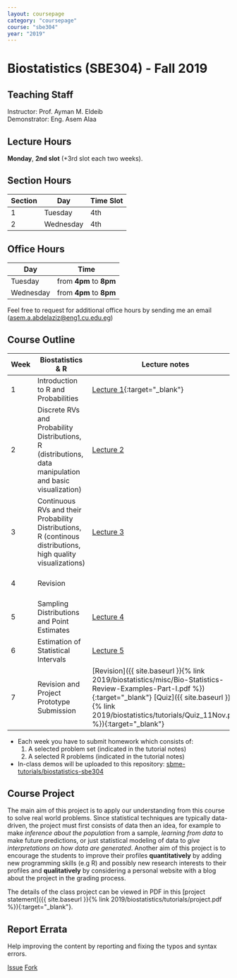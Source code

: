 ```yaml
---
layout: coursepage
category: "coursepage"
course: "sbe304"
year: "2019"
---
```


# Biostatistics \(SBE304\) - Fall 2019

## Teaching Staff

Instructor: Prof. Ayman M. Eldeib  
Demonstrator:  Eng. Asem Alaa  

## Lecture Hours

**Monday**, **2nd slot** (+3rd slot each two weeks).

## Section Hours

| Section | Day | Time Slot |
|---------|-----|-----------|
|   1     | Tuesday | 4th |
|   2     | Wednesday | 4th |

## Office Hours

| Day | Time |
|-----|-----------|
| Tuesday | from **4pm** to **8pm** |
| Wednesday | from **4pm** to **8pm** |

Feel free to request for additional office hours by sending me an email (asem.a.abdelaziz@eng1.cu.edu.eg)

## Course Outline

| Week | Biostatistics & R | Lecture notes | Tutorial notes |
|------|-----|-------|----|
| 1 |  Introduction to R and Probabilities | [Lecture 1](https://scholar.cu.edu.eg/sites/default/files/eldeib/files/sbe_304_-_bio-statistics-probability_6.pdf){:target="_blank"} | [Tutorial 1]({{ site.baseurl }}{% link 2019/biostatistics/tutorials/week01.pdf %}){:target="_blank"} |
| 2 | Discrete RVs and Probability Distributions, R (distributions, data manipulation and basic visualization)  |   [Lecture 2](https://scholar.cu.edu.eg/sites/default/files/eldeib/files/sbe_304_-_bio-statistics-discrete_random_variables_2.pdf) | [Tutorial 2]({{ site.baseurl }}{% link 2019/biostatistics/tutorials/week02.pdf %}){:target="_blank"} |
| 3 | Continuous RVs and their Probability Distributions, R (continous distributions, high quality visualizations)  |   [Lecture 3](https://scholar.cu.edu.eg/sites/default/files/eldeib/files/sbe_304_-_bio-statistics-continuous_random_variables_8.pdf) | [Tutorial 3]({{ site.baseurl }}{% link 2019/biostatistics/tutorials/week03.pdf %}){:target="_blank"} |
| 4 | Revision  |   | [Quiz]({{ site.baseurl }}{% link 2019/biostatistics/tutorials/Quiz_15Oct.pdf %}){:target="_blank"}  |
| 5 | Sampling Distributions and Point Estimates | [Lecture 4](https://scholar.cu.edu.eg/sites/default/files/eldeib/files/sbe_304_-_bio-statistics-_random_sampling_1.pdf)  | [Tutorial 4]({{ site.baseurl }}{% link 2019/biostatistics/tutorials/week04.pdf %}){:target="_blank"}  |
| 6 | Estimation of Statistical Intervals | [Lecture 5](https://scholar.cu.edu.eg/sites/default/files/eldeib/files/sbe_304_-_bio-statistics-statistical_intervals_5.pdf)  | [Tutorial 5]({{ site.baseurl }}{% link 2019/biostatistics/tutorials/week05.pdf %}){:target="_blank"}  |
| 7 | Revision and Project Prototype Submission | [Revision]({{ site.baseurl }}{% link 2019/biostatistics/misc/Bio-Statistics-Review-Examples-Part-I.pdf %}){:target="_blank"} [Quiz]({{ site.baseurl }}{% link 2019/biostatistics/tutorials/Quiz_11Nov.pdf %}){:target="_blank"}    | Project milestone submission |

<!-- | 3 |  |  | |
| 4 |  | | |
| 5 |   | | |
| 6 |  | | |
| 7 |    | | |
| 8 |    | | |
| 9 |   | | |
| 10 |   | | |
| 11 |  | | |
| 12 |  | | | -->

* Each week you have to submit homework which consists of:
    1. A selected problem set (indicated in the tutorial notes)
    1. A selected R problems (indicated in the tutorial notes)
* In-class demos will be uploaded to this repository: [sbme-tutorials/biostatistics-sbe304](https://github.com/sbme-tutorials/biostatistics-sbe304)

## Course Project

The main aim of this project is to apply our understanding from this course to solve real world problems. Since statistical techniques are typically data-driven, the project must first consists of data then an idea, for example to make _inference about the population_ from a sample, _learning from data_ to make future predictions, or just statistical modeling of data to _give interpretations on how data are generated_. Another aim of this project is to encourage the students to improve their profiles **quantitatively** by adding new programming skills (e.g R) and possibly new research interests to their profiles and **qualitatively** by considering a personal website with a blog about the project in the grading process.

The details of the class project can be viewed in PDF in this [project statement]({{ site.baseurl }}{% link 2019/biostatistics/tutorials/project.pdf %}){:target="_blank"}.


## Report Errata

Help improving the content by reporting and fixing the typos and syntax errors.

<a class="github-button" href="https://github.com/sbme-tutorials/sbme-tutorials.github.io/issues" data-size="large" data-show-count="true" aria-label="Issue sbme-tutorials/sbme-tutorials.github.io on GitHub">Issue</a> <a class="github-button" href="https://github.com/sbme-tutorials/sbme-tutorials.github.io/fork" data-size="large" data-show-count="true" aria-label="Fork sbme-tutorials/sbme-tutorials.github.io on GitHub">Fork</a> 
